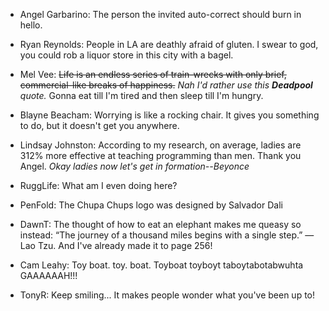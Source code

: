 - Angel Garbarino: The person the invited auto-correct should burn in hello.

- Ryan Reynolds: People in LA are deathly afraid of gluten. I swear to god, you could rob a liquor store in this city with a bagel.

- Mel Vee: ~~Life is an endless series of train-wrecks with only brief, commercial-like breaks of happiness.~~ _Nah I'd rather use this **Deadpool** quote._ Gonna eat till I'm tired and then sleep till I'm hungry.

- Blayne Beacham: Worrying is like a rocking chair. It gives you something to do, but it doesn't get you anywhere.

- Lindsay Johnston: According to my research, on average, ladies are 312% more effective at teaching programming than men. Thank you Angel. _Okay ladies now let's get in formation--Beyonce_

- RuggLife: What am I even doing here?

- PenFold: The Chupa Chups logo was designed by Salvador Dali

- DawnT: The thought of how to eat an elephant makes me queasy so instead: “The journey of a thousand miles begins with a single step.” ― Lao Tzu. And I've already made it to page 256!

- Cam Leahy: Toy boat. toy. boat. Toyboat toyboyt taboytabotabwuhta GAAAAAAH!!!

- TonyR: Keep smiling... It makes people wonder what you've been up to!
